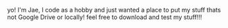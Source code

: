 yo! I'm Jae, I code as a hobby and just wanted a place to put my stuff thats not Google Drive or locally!
feel free to download and test my stuff!!!

<!---
jcrispino115/jcrispino115 is a ✨ special ✨ repository because its `README.md` (this file) appears on your GitHub profile.
You can click the Preview link to take a look at your changes.
--->
